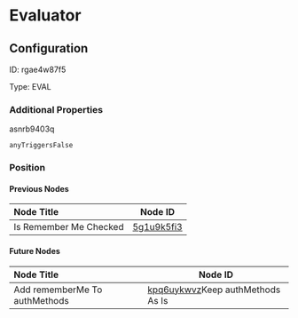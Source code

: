 # Evaluator
## Configuration
ID:  rgae4w87f5

Type: EVAL 







### Additional Properties
asnrb9403q
```string 
anyTriggersFalse
```





### Position

#### Previous Nodes
| Node Title | Node ID |
| :------------- | ------------ |
| Is Remember Me Checked | [5g1u9k5fi3](./5g1u9k5fi3.md) | 
 
 #### Future Nodes
| Node Title | Node ID |
| :------------- | ------------ |
| Add rememberMe To authMethods |[kpq6uykwvz](./kpq6uykwvz.md)Keep authMethods As Is |[asnrb9403q](./asnrb9403q.md) | 